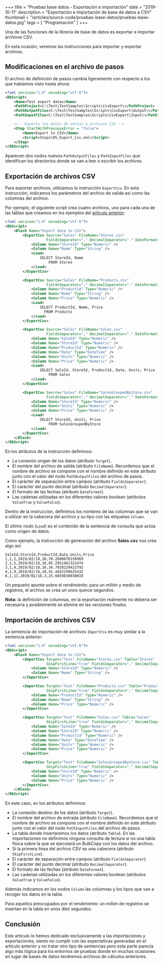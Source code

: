 +++
title = "Pruebas base datos - Exportación e importación"
date = "2019-10-11"
description = "Exportación e importación de base de datos a CSV"
thumbnail = "/articles/source-code/pruebas-base-datos/pruebas-base-datos.jpg"
tags = [ "Programación" ]
+++

Una de las funciones de la librería de base de datos es exportar e importar archivos CSV.

En esta ocasión, veremos las instrucciones para importar y exportar archivos.

## Modificaciones en el archivo de pasos

El archivo de definición de pasos cambia ligeramente con respecto a los que habíamos visto hasta ahora:

```XML
<?xml version="1.0" encoding="utf-8"?>
<DbScript>
	<Name>Test export data</Name>
	<PathProject>C:\Test\TestSamples\Scripts\CsvExport\</PathProject>
	<PathOutputFiles>C:\Test\TestSamples\Scripts\CsvExport\Output\</PathOutputFiles>
	<PathInputFiles>C:\Test\TestSamples\Scripts\CsvExport\Input\</PathInputFiles>

	<!-- Exporta los datos de ventas a archivos CSV -->
	<Step StartWithPreviousError = "false">
		<Name>Export to CSV</Name>
		<Script>Steps\05_Export_Csv.xml</Script>
	</Step>
</DbScript>
```

Aparecen dos nodos nuevos `PathOutputFiles` y `PathInputFiles` que identifican los directorios donde se van
a leer o escribir los archivos.

## Exportación de archivos CSV

Para exportar archivos, utilizamos la instrucción `ExportCsv`. En esta instrucción, indicamos los parámetros
del archivo de salida así como las columnas del archivo.

Por ejemplo, el siguiente script crea cuatro archivos, uno para cada una de las tablas que creamos en
los ejemplos del [artículo anterior](/blog/articles/source-code/pruebas-base-datos-iii/pruebas-base-datos-iii):

```XML
<?xml version="1.0" encoding="utf-8"?>
<DbScript>
	<Block Name="Export data to CSV">
		<ExportCsv Source="Sales" FileName="Stores.csv"
				   FieldsSeparator="," DecimalSeparator="." DateFormat="yyyy-MM-dd" ValueTrue="1" ValueFalse="0">
			<Column Name="StoreId" Type="Numeric" />
			<Column Name="Name" Type="String" />
			<Load>
				SELECT StoreId, Name
					FROM Stores
			</Load>
		</ExportCsv>

		<ExportCsv Source="Sales" FileName="Products.csv"
				   FieldsSeparator="," DecimalSeparator="." DateFormat="yyyy-MM-dd" ValueTrue="1" ValueFalse="0">
			<Column Name="ProductId" Type="Numeric" />
			<Column Name="Name" Type="String" />
			<Column Name="Price" Type="Numeric" />
			<Load>
				SELECT ProductId, Name, Price
				  FROM Products
			</Load>
		</ExportCsv>

		<ExportCsv Source="Sales" FileName="Sales.csv"
				   FieldsSeparator="," DecimalSeparator="." DateFormat="yyyy-MM-dd" ValueTrue="1" ValueFalse="0">
			<Column Name="SaleId" Type="Numeric" />
			<Column Name="StoreId" Type="Numeric" />
			<Column Name="ProductId" Type="Numeric" />
			<Column Name="Date" Type="DateTime" />
			<Column Name="Units" Type="Numeric" />
			<Column Name="Price" Type="Numeric" />
			<Load>
				SELECT SaleId, StoreId, ProductId, Date, Units, Price
					FROM Sales
			</Load>
		</ExportCsv>

		<ExportCsv Source="Sales" FileName="SalesGroupedByStore.csv"
				   FieldsSeparator="," DecimalSeparator="." DateFormat="yyyy-MM-dd" ValueTrue="1" ValueFalse="0">
			<Column Name="StoreId" Type="Numeric" />
			<Column Name="Units" Type="Numeric" />
			<Column Name="Price" Type="Numeric" />
			<Load>
				SELECT StoreId, Units, Price
					FROM SalesGroupedByStore
			</Load>
		</ExportCsv>
	</Block>
</DbScript>
```

En los atributos de la instrucción definimos:

* La conexión origen de los datos (atributo `Target`).
* El nombre del archivo de salida (atributo `FileName`). Recordemos que el nombre de archivo se compone con el nombre
definido en este atributo junto con el valor del nodo `PathOutputFiles` del archivo de pasos. 
* El carácter de separación entre campos (atributo `FieldsSeparator`).
* El carácter del punto decimal (atributo `DecimalSeparator`).
* El formato de las fechas (atributo `DateFormat`).
* Las cadenas utilizadas en los diferentes valores boolean (atributos `ValueTrue` y `ValueFalse`).

Dentro de la instrucción, definimos los nombres de las columnas que se van a utilizar en la cabecera del archivo y su tipo con
las etiquetas `Column`.

El último nodo (`Load`) es el contenido de la sentencia de consulta que actúa como origen de datos.

Como ejemplo, la instrucción de generación del archivo **Sales.csv** nos crea algo así:

```TXT
SaleId,StoreId,ProductId,Date,Units,Price
1,1,2,2019/02/18,10,70.2600676158969
2,1,5,2019/02/18,10,85.2951461321474
3,1,8,2019/02/18,10,34.7928229423792
4,1,9,2019/02/18,10,41.4442250625432
6,1,11,2019/02/18,3,25.6859830038019
```

Un pequeño apunte sobre el rendimiento: para un millón y medio de registros, el archivo se crea un unos quince segundos.

**Nota:** la definición de columnas, en la exportación realmente no debería ser necesaria y posiblemente
se elimine en las versiones finales.

## Importación de archivos CSV

La sentencia de importación de archivos `ImportCsv` es muy similar a la sentencia anterior:

```XML
<?xml version="1.0" encoding="utf-8"?>
<DbScript>
	<Block Name="Export data to CSV">
		<ImportCsv Target="Test" FileName="Stores.csv" Table="Stores"
				   SkipFirstLine="true" FieldsSeparator="," DecimalSeparator="." DateFormat="yyyy-MM-dd" ValueTrue="1">
			<Column Name="StoreId" Type="Numeric" />
			<Column Name="Name" Type="String" />
		</ImportCsv>

		<ImportCsv Target="Test" FileName="Products.csv" Table="Products"
				   SkipFirstLine="true" FieldsSeparator="," DecimalSeparator="." DateFormat="yyyy-MM-dd" ValueTrue="1">
			<Column Name="ProductId" Type="Numeric" />
			<Column Name="Name" Type="String" />
			<Column Name="Price" Type="Numeric" />
		</ImportCsv>

		<ImportCsv Target="Test" FileName="Sales.csv" Table="Sales"
				   SkipFirstLine="true" FieldsSeparator="," DecimalSeparator="." DateFormat="yyyy-MM-dd" ValueTrue="1">
			<Column Name="SaleId" Type="Numeric" />
			<Column Name="StoreId" Type="Numeric" />
			<Column Name="ProductId" Type="Numeric" />
			<Column Name="Date" Type="DateTime" />
			<Column Name="Units" Type="Numeric" />
			<Column Name="Price" Type="Numeric" />
		</ImportCsv>

		<ImportCsv Target="Test" FileName="SalesGroupedByStore.csv" Table="TestSalesGroupedByStore"
				   SkipFirstLine="true" FieldsSeparator="," DecimalSeparator="." DateFormat="yyyy-MM-dd" ValueTrue="1" ValueFalse="0">
			<Column Name="StoreId" Type="Numeric" />
			<Column Name="Units" Type="Numeric" />
			<Column Name="Price" Type="Numeric" />
		</ImportCsv>
	</Block>
</DbScript>
```

En este caso, en los atributos definimos: 

* La conexión destino de los datos (atributo `Target`).
* El nombre del archivo de entrada (atributo `FileName`). Recordemos que el nombre de archivo se compone con el nombre
definido en este atributo junto con el valor del nodo `PathInputFiles` del archivo de pasos.
* La tabla donde insertaremos los datos (atributo `Table`). En las importaciones no definimos ninguna consulta de lectura
si no una tabla física sobre la que se ejecutará un BulkCopy con los datos del archivo.
* Si la primera línea del archivo CSV es una cabecera (atributo `SkipFirstLine`).
* El carácter de separación entre campos (atributo `FieldsSeparator`).
* El carácter del punto decimal (atributo `DecimalSeparator`).
* El formato de las fechas (atributo `DateFormat`).
* Las cadenas utilizadas en los diferentes valores boolean (atributos `ValueTrue` y `ValueFalse`).

Además indicamos en los nodos `Column` las columnas y los tipos que van a recoger los datos en la tabla.

Para aquellos preocupados por el rendimiento: un millón de registros se insertan en la tabla en unos diez segundos.

## Conclusión

Este artículo lo hemos dedicado exclusivamente a las importaciones y exportaciones, siento no cumplir con las expectativas
generadas en el artículo anterior y no tratar otro tipo de sentencias pero esta parte parecía algo más lógica para los entornos
de pruebas donde en muchas ocasiones en lugar de bases de datos tendremos archivos de cálculos anteriores.